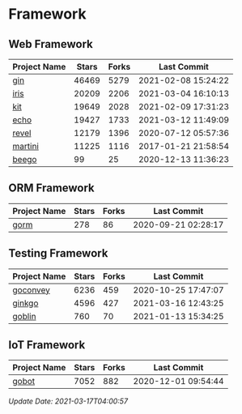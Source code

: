 # Framework

## Web Framework
| Project Name | Stars | Forks | Last Commit |
| ------------ | ----- | ----- | ----------- |
| [gin](https://github.com/gin-gonic/gin) | 46469 | 5279 | 2021-02-08 15:24:22 |
| [iris](https://github.com/kataras/iris) | 20209 | 2206 | 2021-03-04 16:10:13 |
| [kit](https://github.com/go-kit/kit) | 19649 | 2028 | 2021-02-09 17:31:23 |
| [echo](https://github.com/labstack/echo) | 19427 | 1733 | 2021-03-12 11:49:09 |
| [revel](https://github.com/revel/revel) | 12179 | 1396 | 2020-07-12 05:57:36 |
| [martini](https://github.com/go-martini/martini) | 11225 | 1116 | 2017-01-21 21:58:54 |
| [beego](https://github.com/astaxie/beego) | 99 | 25 | 2020-12-13 11:36:23 |

## ORM Framework
| Project Name | Stars | Forks | Last Commit |
| ------------ | ----- | ----- | ----------- |
| [gorm](https://github.com/jinzhu/gorm) | 278 | 86 | 2020-09-21 02:28:17 |

## Testing Framework
| Project Name | Stars | Forks | Last Commit |
| ------------ | ----- | ----- | ----------- |
| [goconvey](https://github.com/smartystreets/goconvey) | 6236 | 459 | 2020-10-25 17:47:07 |
| [ginkgo](https://github.com/onsi/ginkgo) | 4596 | 427 | 2021-03-16 12:43:25 |
| [goblin](https://github.com/franela/goblin) | 760 | 70 | 2021-01-13 15:34:25 |

## IoT Framework
| Project Name | Stars | Forks | Last Commit |
| ------------ | ----- | ----- | ----------- |
| [gobot](https://github.com/hybridgroup/gobot) | 7052 | 882 | 2020-12-01 09:54:44 |

*Update Date: 2021-03-17T04:00:57*